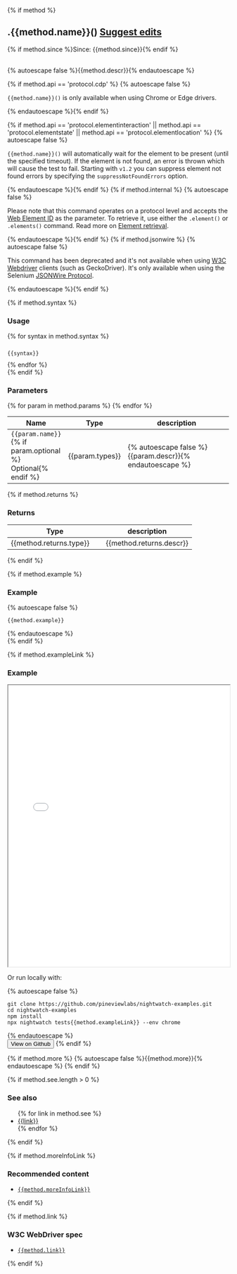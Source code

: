 {% if method %}
<div class="page-header">
<h2>.{{method.name}}() <a title="Suggest edits" target="_blank" class="edit-source" href="{{method.editLink}}">Suggest edits</a></h2>
{% if method.since %}<span class="since">Since: {{method.since}}</span>{% endif %}
</div>
<br>

  {% autoescape false %}{{method.descr}}{% endautoescape %}

{% if method.api == 'protocol.cdp' %}
{% autoescape false %}
<p class="alert alert-warning"><code>{{method.name}}()</code> is only available when using Chrome or Edge drivers.</p>
{% endautoescape %}{% endif %}

  {% if method.api == 'protocol.elementinteraction' || method.api == 'protocol.elementstate' || method.api == 'protocol.elementlocation' %}
  {% autoescape false %}
      <p class="alert alert-info"><code>{{method.name}}()</code> will automatically wait for the element to be present (until the specified timeout). If the element is not found, an error is thrown which will cause the test to fail. Starting with <code>v1.2</code> you can suppress element not found errors by specifying the <code>suppressNotFoundErrors</code> option.</p>
  {% endautoescape %}{% endif %}
    {% if method.internal %}
    {% autoescape false %}<p class="alert alert-warning">Please note that this command operates on a protocol level and accepts the <a href="https://www.w3.org/TR/webdriver1/#dfn-web-elements">Web Element ID</a> as the parameter.
    To retrieve it, use either the <code>.element()</code> or <code>.elements()</code> command. Read more on <a href="https://www.w3.org/TR/webdriver1/#element-retrieval">Element retrieval</a>.</p>
    {% endautoescape %}{% endif %}
    {% if method.jsonwire %}
    {% autoescape false %}<p class="alert alert-warning">This command has been deprecated and it's not available when using <a href="https://www.w3.org/TR/webdriver1/">W3C Webdriver</a> clients (such as GeckoDriver).
      It's only available when using the Selenium <a href="https://github.com/SeleniumHQ/selenium/wiki/JsonWireProtocol" target="_blank">JSONWire Protocol</a>.
    </p>
    {% endautoescape %}{% endif %}

{% if method.syntax %}
<h3>Usage</h3>
<div class="sample-test">
{% for syntax in method.syntax %}
<pre class="language-javascript" style="padding-top: 10px; margin-bottom: 10px"><code class="language-javascript">{{syntax}}</code></pre>
{% endfor %}
</div>
{% endif %}


<h3>Parameters</h3>
<div class="table-responsive">
  <table class="table table-bordered table-striped">
    <thead>
     <tr>
       <th style="width: 100px;">Name</th>
       <th style="width: 100px;">Type</th>
       <th>description</th>
     </tr>
    </thead>
    <tbody>
     {% for param in method.params %}
     <tr>
       <td><code>{{param.name}}</code>{% if param.optional %}<br><span class="optional">Optional</span>{% endif %}</td>
       <td>{{param.types}}</td>
       <td>{% autoescape false %}{{param.descr}}{% endautoescape %}</td>
     </tr>
     {% endfor %}
    </tbody>
  </table>
</div>

{% if method.returns %}

<h3>Returns</h3>
  <div class="table-responsive">
    <table class="table table-bordered table-striped">
      <thead>
       <tr>
         <th style="width: 200px;">Type</th>
         <th>description</th>
       </tr>
      </thead>
      <tbody>
       <tr>
         <td>{{method.returns.type}}</td>
         <td>{{method.returns.descr}}</td>
       </tr>
      </tbody>
    </table>
</div>
{% endif %}

{% if method.example %}
<h3>Example</h3>
<div class="sample-test">
{% autoescape false %}<pre class="line-numbers language-javascript"><code class="language-javascript">{{method.example}}</code></pre>{% endautoescape %}
</div>
{% endif %}

{% if method.exampleLink %}
<h3>Example</h3>
<div class="sample-test">
<iframe width="100%" height="640" src="/__examples/{{method.name}}.html"></iframe>
</div>


Or run locally with:

<div class="sample-test">
{% autoescape false %}<pre class="hide-indicator language-bash"><code class="language-bash">git clone https://github.com/pineviewlabs/nightwatch-examples.git
cd nightwatch-examples
npm install
npx nightwatch tests{{method.exampleLink}} --env chrome
</code></pre>{% endautoescape %}
</div>
<a target="_blank" href="https://github.com/pineviewlabs/nightwatch-examples"><button>View on Github</button></a>
{% endif %}

{% if method.more %}
{% autoescape false %}{{method.more}}{% endautoescape %}
{% endif %}

{% if method.see.length > 0 %}
<h3>See also</h3>
<ul class="api-related-links">
{% for link in method.see %}
<li><a href="/api/{{link}}.html">{{link}}</a></li>
{% endfor %}
</ul>
{% endif %}


{% if method.moreInfoLink %}
<h3>Recommended content</h3>
<ul>
  <li><code><a href="https://{{method.moreInfoLink}}" target="_blank">{{method.moreInfoLink}}</a></code></li>
</ul>
{% endif %}

{% if method.link %}
<h3>W3C WebDriver spec</h3> 
<ul>
  <li><code><a href="{{method.link}}" target="_blank">{{method.link}}</a></code></li>
</ul>
{% endif %}